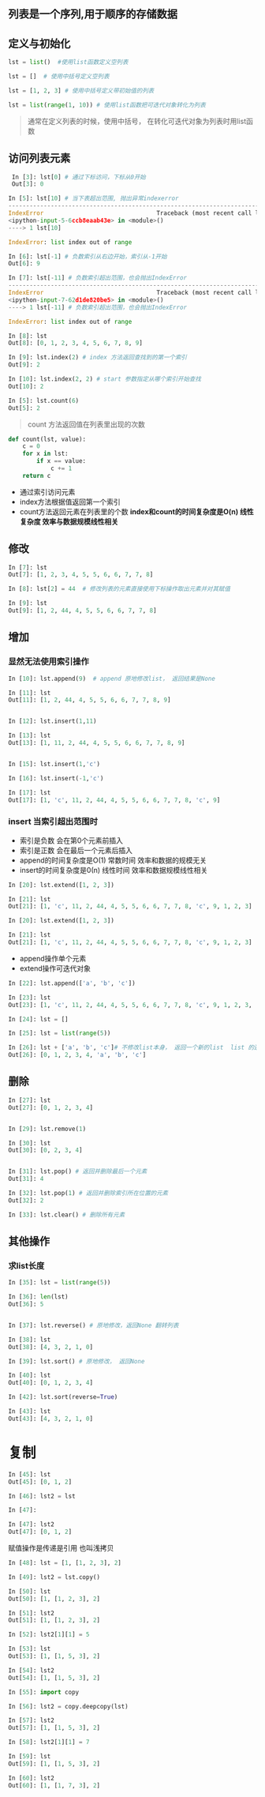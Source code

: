 ## 列表是一个序列,用于顺序的存储数据

## 定义与初始化
```py
lst = list()  #使用list函数定义空列表

lst = []  # 使用中括号定义空列表

lst = [1, 2, 3] # 使用中括号定义带初始值的列表

lst = list(range(1, 10)) # 使用list函数把可迭代对象转化为列表
```

>通常在定义列表的时候，使用中括号， 在转化可迭代对象为列表时用list函数


## 访问列表元素
```py
 In [3]: lst[0] # 通过下标访问，下标从0开始
 Out[3]: 0  
```
```py
In [5]: lst[10] # 当下表超出范围, 抛出异常indexerror
---------------------------------------------------------------------------
IndexError                                Traceback (most recent call last)
<ipython-input-5-6ccb8eaab43e> in <module>()
----> 1 lst[10]

IndexError: list index out of range
```

```py
In [6]: lst[-1] # 负数索引从右边开始，索引从-1开始
Out[6]: 9
```

```py
In [7]: lst[-11] # 负数索引超出范围，也会抛出IndexError
---------------------------------------------------------------------------
IndexError                                Traceback (most recent call last)
<ipython-input-7-62d1de820be5> in <module>()
----> 1 lst[-11] # 负数索引超出范围，也会抛出IndexError

IndexError: list index out of range
```

```py
In [8]: lst
Out[8]: [0, 1, 2, 3, 4, 5, 6, 7, 8, 9]

In [9]: lst.index(2) # index 方法返回查找到的第一个索引
Out[9]: 2

In [10]: lst.index(2, 2) # start 参数指定从哪个索引开始查找
Out[10]: 2

In [5]: lst.count(6)
Out[5]: 2
```
>count 方法返回值在列表里出现的次数
```py
def count(lst, value):
    c = 0
    for x in lst:
        if x == value:
            c += 1
    return c
```
* 通过索引访问元素
* index方法根据值返回第一个索引
* count方法返回元素在列表里的个数
**index和count的时间复杂度是O(n) 线性复杂度 效率与数据规模线性相关**

## 修改
```py
In [7]: lst 
Out[7]: [1, 2, 3, 4, 5, 5, 6, 6, 7, 7, 8]

In [8]: lst[2] = 44  # 修改列表的元素直接使用下标操作取出元素并对其赋值

In [9]: lst 
Out[9]: [1, 2, 44, 4, 5, 5, 6, 6, 7, 7, 8]
```

## 增加
### 显然无法使用索引操作
```py
In [10]: lst.append(9)  # append 原地修改list， 返回结果是None

In [11]: lst
Out[11]: [1, 2, 44, 4, 5, 5, 6, 6, 7, 7, 8, 9]


In [12]: lst.insert(1,11)

In [13]: lst
Out[13]: [1, 11, 2, 44, 4, 5, 5, 6, 6, 7, 7, 8, 9]


In [15]: lst.insert(1,'c')

In [16]: lst.insert(-1,'c')

In [17]: lst
Out[17]: [1, 'c', 11, 2, 44, 4, 5, 5, 6, 6, 7, 7, 8, 'c', 9]
```
### insert 当索引超出范围时
* 索引是负数 会在第0个元素前插入
* 索引是正数 会在最后一个元素后插入
* append的时间复杂度是O(1) 常数时间 效率和数据的规模无关
* insert的时间复杂度是0(n) 线性时间 效率和数据规模线性相关

```py
In [20]: lst.extend([1, 2, 3])

In [21]: lst
Out[21]: [1, 'c', 11, 2, 44, 4, 5, 5, 6, 6, 7, 7, 8, 'c', 9, 1, 2, 3]

In [20]: lst.extend([1, 2, 3])

In [21]: lst
Out[21]: [1, 'c', 11, 2, 44, 4, 5, 5, 6, 6, 7, 7, 8, 'c', 9, 1, 2, 3]
```

* append操作单个元素
* extend操作可迭代对象
```py
In [22]: lst.append(['a', 'b', 'c'])

In [23]: lst
Out[23]: [1, 'c', 11, 2, 44, 4, 5, 5, 6, 6, 7, 7, 8, 'c', 9, 1, 2, 3, ['a', 'b', 'c']]
```
```py
In [24]: lst = []

In [25]: lst = list(range(5))

In [26]: lst + ['a', 'b', 'c']# 不修改list本身， 返回一个新的list  list 的连接操作
Out[26]: [0, 1, 2, 3, 4, 'a', 'b', 'c']
```

## 删除
```py
In [27]: lst
Out[27]: [0, 1, 2, 3, 4]


In [29]: lst.remove(1)

In [30]: lst
Out[30]: [0, 2, 3, 4]


In [31]: lst.pop() # 返回并删除最后一个元素
Out[31]: 4

In [32]: lst.pop(1) # 返回并删除索引所在位置的元素
Out[32]: 2

In [33]: lst.clear() # 删除所有元素


```

## 其他操作
### 求list长度
```py
In [35]: lst = list(range(5))

In [36]: len(lst)
Out[36]: 5


In [37]: lst.reverse() # 原地修改，返回None 翻转列表

In [38]: lst
Out[38]: [4, 3, 2, 1, 0]

In [39]: lst.sort() # 原地修改， 返回None

In [40]: lst
Out[40]: [0, 1, 2, 3, 4]

In [42]: lst.sort(reverse=True)

In [43]: lst
Out[43]: [4, 3, 2, 1, 0]

```

# 复制
```py
In [45]: lst
Out[45]: [0, 1, 2]

In [46]: lst2 = lst

In [47]: 

In [47]: lst2
Out[47]: [0, 1, 2]
```
赋值操作是传递是引用 也叫浅拷贝
```py
In [48]: lst = [1, [1, 2, 3], 2]

In [49]: lst2 = lst.copy()

In [50]: lst
Out[50]: [1, [1, 2, 3], 2]

In [51]: lst2
Out[51]: [1, [1, 2, 3], 2]

In [52]: lst2[1][1] = 5

In [53]: lst
Out[53]: [1, [1, 5, 3], 2]

In [54]: lst2
Out[54]: [1, [1, 5, 3], 2]
```

```py
In [55]: import copy

In [56]: lst2 = copy.deepcopy(lst)

In [57]: lst2
Out[57]: [1, [1, 5, 3], 2]

In [58]: lst2[1][1] = 7

In [59]: lst
Out[59]: [1, [1, 5, 3], 2]

In [60]: lst2
Out[60]: [1, [1, 7, 3], 2]
```